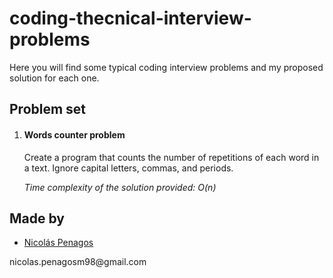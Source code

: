 # coding-thecnical-interview-problems

Here you will find some typical coding interview problems and my proposed solution for each one.

## Problem set

<ol>
  <li><h4>Words counter problem</h4><p>Create a program that counts the number of repetitions of each word in a text. Ignore capital letters, commas, and periods.</p><p><i>Time complexity of the solution provided: O(n)</i></p>
</ol>
    
## Made by
  <ul>
  <li><div><a href="https://github.com/nicolaspenagos" title="Nicolas Penagos">Nicolás Penagos</a>   </div></li>
  </ul> 
     <p>   nicolas.penagosm98@gmail.com </p>
